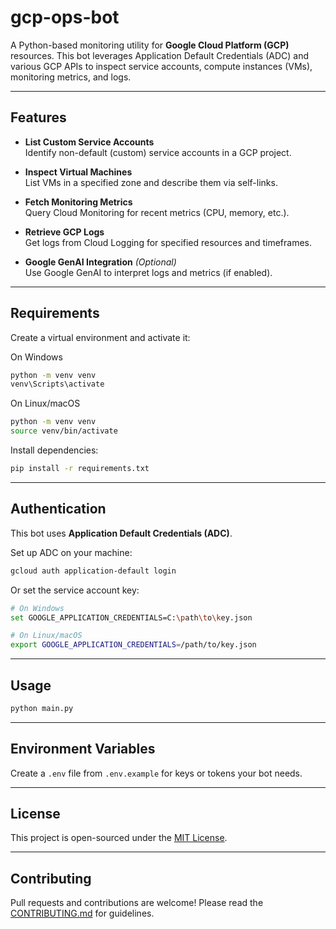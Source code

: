 # gcp-ops-bot

A Python-based monitoring utility for **Google Cloud Platform (GCP)** resources. This bot leverages Application Default Credentials (ADC) and various GCP APIs to inspect service accounts, compute instances (VMs), monitoring metrics, and logs.

---

## Features

- **List Custom Service Accounts**  
  Identify non-default (custom) service accounts in a GCP project.

- **Inspect Virtual Machines**  
  List VMs in a specified zone and describe them via self-links.

- **Fetch Monitoring Metrics**  
  Query Cloud Monitoring for recent metrics (CPU, memory, etc.).

- **Retrieve GCP Logs**  
  Get logs from Cloud Logging for specified resources and timeframes.

- **Google GenAI Integration** *(Optional)*  
  Use Google GenAI to interpret logs and metrics (if enabled).

---

## Requirements

Create a virtual environment and activate it:

On Windows

```bash
python -m venv venv
venv\Scripts\activate
```

On Linux/macOS

```bash
python -m venv venv
source venv/bin/activate
```

Install dependencies:

```bash
pip install -r requirements.txt
```

---

## Authentication

This bot uses **Application Default Credentials (ADC)**.

Set up ADC on your machine:

```bash
gcloud auth application-default login
```

Or set the service account key:

```bash
# On Windows
set GOOGLE_APPLICATION_CREDENTIALS=C:\path\to\key.json

# On Linux/macOS
export GOOGLE_APPLICATION_CREDENTIALS=/path/to/key.json
```

---

## Usage

```bash
python main.py
```

---

## Environment Variables

Create a `.env` file from `.env.example` for keys or tokens your bot needs.

---

## License

This project is open-sourced under the [MIT License](LICENSE.txt).

---

## Contributing

Pull requests and contributions are welcome! Please read the [CONTRIBUTING.md](CONTRIBUTING.md) for guidelines.